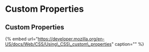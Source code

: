 # Custom Properties

## Custom Properties

{% embed url="https://developer.mozilla.org/en-US/docs/Web/CSS/Using\_CSS\_custom\_properties" caption="" %}

